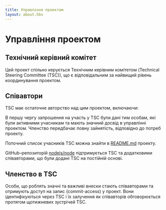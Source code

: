 ```yaml
---
title: Управління проектом
layout: about.hbs
---
```


# Управління проектом

## Технічний керівний комітет

Цей проект спільно керується Технічним керівним комітетом (Technical Steering Committee (TSC)), що є відповідальним за найвищий рівень координування проектом.

## Співавтори

TSC має остаточне авторство над цим проектом, включаючи:

В першу чергу запрошення на участь у TSC були дані тим особам, які були активними учасникам та мають значний досвід в управлінні проектом. Членство передбачає повну зайнятість, відповідно до потреб проекту.

Поточний список учасників TSC можна знайти в [README.md](https://github.com/nodejs/node/blob/main/README.md#tsc-technical-steering-committee) проекту.

GitHub–репозиторій [nodejs/node](https://github.com/nodejs/node) підтримується TSC та додатковими співавторами, що були додані TSC на постійній основі.

## Членство в TSC

Особи, що роблять значні та важливі внески стають співавторами та отримують доступ на запис (commit-access) у проект. Вони ідентифікуються через TSC і їх залучення як співавторів обговорюється протягом щотижневих зустрічей TSC.
